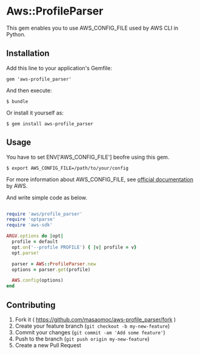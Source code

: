 # Aws::ProfileParser

This gem enables you to use AWS_CONFIG_FILE used by AWS CLI in Python.

## Installation

Add this line to your application's Gemfile:

    gem 'aws-profile_parser'

And then execute:

    $ bundle

Or install it yourself as:

    $ gem install aws-profile_parser

## Usage

You have to set ENV['AWS_CONFIG_FILE'] beofre using this gem.

    $ export AWS_CONFIG_FILE=/path/to/your/config

For more information about AWS_CONFIG_FILE, see [official documentation](http://docs.aws.amazon.com/cli/latest/userguide/cli-chap-getting-started.html) by AWS.

And write simple code as below.

```ruby

require 'aws/profile_parser'
require 'optparse'
require 'aws-sdk'

ARGV.options do |opt|
  profile = default
  opt.on('--profile PROFILE') { |v| profile = v}
  opt.parse!

  parser = AWS::ProfileParser.new
  options = parser.get(profile)

  AWS.config(options)
end

```

## Contributing

1. Fork it ( https://github.com/masaomoc/aws-profile_parser/fork )
2. Create your feature branch (`git checkout -b my-new-feature`)
3. Commit your changes (`git commit -am 'Add some feature'`)
4. Push to the branch (`git push origin my-new-feature`)
5. Create a new Pull Request
